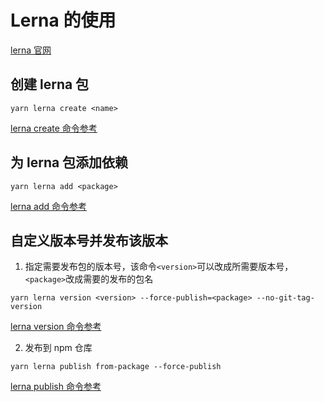 # Lerna 的使用

[lerna 官网](https://github.com/lerna/lerna)

## 创建 lerna 包

`yarn lerna create <name>`

[lerna create 命令参考](https://github.com/lerna/lerna/tree/master/commands/create#readme)

## 为 lerna 包添加依赖

`yarn lerna add <package>`

[lerna add 命令参考](https://github.com/lerna/lerna/tree/master/commands/add#readme)

## 自定义版本号并发布该版本

1. 指定需要发布包的版本号，该命令`<version>`可以改成所需要版本号，`<package>`改成需要的发布的包名

`yarn lerna version <version> --force-publish=<package> --no-git-tag-version`

[lerna version 命令参考](https://github.com/lerna/lerna/tree/master/commands/version#readme)

2. 发布到 npm 仓库

`yarn lerna publish from-package --force-publish`

[lerna publish 命令参考](https://github.com/lerna/lerna/tree/master/commands/publish#readme)
